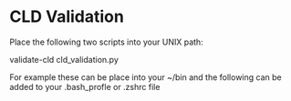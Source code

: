 # CLD Validation

Place the following two scripts into your UNIX path:

validate-cld
cld_validation.py

For example these can be place into your ~/bin and the following can
be added to your .bash_profle or .zshrc file

